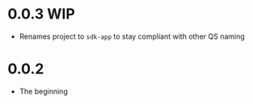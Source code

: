 # 0.0.3 WIP

* Renames project to ``sdk-app`` to stay compliant with other QS naming

# 0.0.2

* The beginning